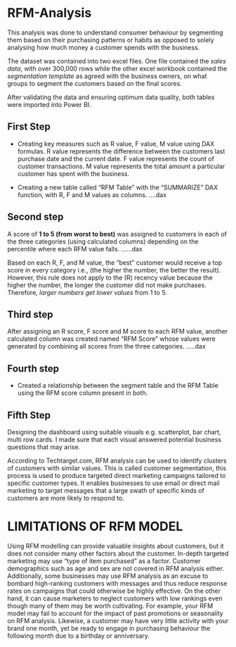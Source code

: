 # RFM-Analysis

This analysis was done to understand consumer behaviour by segmenting them based on their purchasing patterns or habits as opposed to solely analysing how much money a customer spends with the business. 

The dataset was contained into two excel files. One file contained the *sales data*, with over 300,000 rows while the other excel workbook contained the *segmentation template* as agreed with the business owners, on what groups to segment the customers based on the final scores.

After validating the data and ensuring optimum data quality, both tables were imported into Power BI.

## First Step 
-	Creating key measures such as R value, F value, M value using DAX formulas.
R value represents the difference between the customers last purchase date and the current date.
F value represents the count of customer transactions.
M value represents the total amount a particular customer has spent with the business.

- Creating a new table called “RFM Table” with the “SUMMARIZE” DAX function, with R, F and M values as columns.
….dax

## Second step
A score of **1 to 5 (from worst to best)** was assigned to customers in each of the three categories (using calculated columns) depending on the percentile where each RFM value falls.
……dax

Based on each R, F, and M value, the “best” customer would receive a top score in every category i.e., (the higher the number, the better the result). However, this rule does not apply to the (R) recency value because the higher the number, the longer the customer did not make purchases. Therefore, *larger numbers get lower values* from 1 to 5.

## Third step
After assigning an R score, F score and M score to each RFM value, another calculated column was created named “RFM Score” whose values were generated by combining all scores from the three categories.
…..dax

## Fourth step
-	Created a relationship between the segment table and the RFM Table using the RFM score column present in both.

## Fifth Step
Designing the dashboard using suitable visuals e.g. scatterplot, bar chart, multi row cards. I made sure that each visual answered potential business questions that may arise.

According to Techtarget.com, RFM analysis can be used to identify clusters of customers with similar values. This is called customer segmentation, this process is used to produce targeted direct marketing campaigns tailored to specific customer types. It enables businesses to use email or direct mail marketing to target messages that a large swath of specific kinds of customers are more likely to respond to.

# LIMITATIONS OF RFM MODEL
Using RFM modelling can provide valuable insights about customers, but it does not consider many other factors about the customer. In-depth targeted marketing may use “type of item purchased” as a factor. Customer demographics such as age and sex are not covered in RFM analysis either. 
Additionally, some businesses may use RFM analysis as an excuse to bombard high-ranking customers with messages and thus reduce response rates on campaigns that could otherwise be highly effective. On the other hand, it can cause marketers to neglect customers with low rankings even though many of them may be worth cultivating. For example, your RFM model may fail to account for the impact of past promotions or seasonality on RFM analysis. Likewise, a customer may have very little activity with your brand one month, yet be ready to engage in purchasing behaviour the following month due to a birthday or anniversary.
